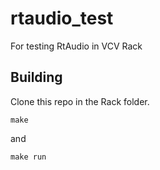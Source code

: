 # rtaudio_test

For testing RtAudio in VCV Rack

## Building

Clone this repo in the Rack folder.

	make

and

	make run
